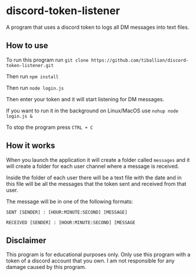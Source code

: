 # discord-token-listener

A program that uses a discord token to logs all DM messages into text files.


## How to use

To run this program run 
``git clone https://github.com/tiballion/discord-token-listener.git``

Then run ``npm install``

Then run ``node login.js``

Then enter your token and it will start listening for DM messages.

If you want to run it in the background on Linux/MacOS use ``nohup node login.js &``

To stop the program press ``CTRL + C``

## How it works
When you launch the application it will create a folder called ``messages`` and it will create a folder for each user channel where a message is received.

Inside the folder of each user there will be a text file with the date and in this file will be all the messages that the token sent and received from that user.

The message will be in one of the following formats:

``SENT [SENDER] : [HOUR:MINUTE:SECOND] [MESSAGE]``

``RECEIVED [SENDER] : [HOUR:MINUTE:SECOND] [MESSAGE``

## Disclaimer

This program is for educational purposes only.
Only use this program with a token of a discord account that you own. 
I am not responsible for any damage caused by this program.

